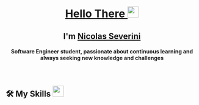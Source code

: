 <h1 align="center"><a href="https://youtu.be/frszEJb0aOo?t=4">Hello There <img src="https://github.com/TheDudeThatCode/TheDudeThatCode/blob/master/Assets/Hi.gif" width="29px"></a></h1>
<h2 align="center">I'm <a href="https://github.com/nicoseverini">Nicolas Severini<a></h2>
  
<h4 align="center">Software Engineer student, passionate about continuous learning and always seeking new knowledge and challenges</h4>

<br>
<h2>🛠️ My Skills <img src = "https://media2.giphy.com/media/QssGEmpkyEOhBCb7e1/giphy.gif?cid=ecf05e47a0n3gi1bfqntqmob8g9aid1oyj2wr3ds3mg700bl&rid=giphy.gif" width = 29px></h2>





